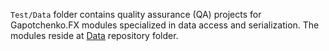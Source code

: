`Test/Data` folder contains quality assurance (QA) projects for Gapotchenko.FX modules specialized in data access and serialization.
The modules reside at [Data](../../Data) repository folder.
